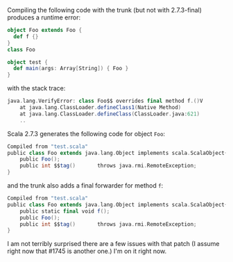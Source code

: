 Compiling the following code with the trunk (but not with 2.7.3-final) produces a runtime error:
```scala
object Foo extends Foo {
  def f {}
}
class Foo

object test {
  def main(args: Array[String]) { Foo }
}
```
with the stack trace:
```scala
java.lang.VerifyError: class Foo$$ overrides final method f.()V
    at java.lang.ClassLoader.defineClass1(Native Method)
    at java.lang.ClassLoader.defineClass(ClassLoader.java:621)
    ..
```
Scala 2.7.3 generates the following code for object `Foo`:
```scala
Compiled from "test.scala"
public class Foo extends java.lang.Object implements scala.ScalaObject{
    public Foo();
    public int $$tag()       throws java.rmi.RemoteException;
}
```
and the trunk also adds a final forwarder for method `f`:
```scala
Compiled from "test.scala"
public class Foo extends java.lang.Object implements scala.ScalaObject{
    public static final void f();
    public Foo();
    public int $$tag()       throws java.rmi.RemoteException;
}
```
I am not terribly surprised there are a few issues with that patch (I assume right now that #1745 is another one.) I'm on it right now.
